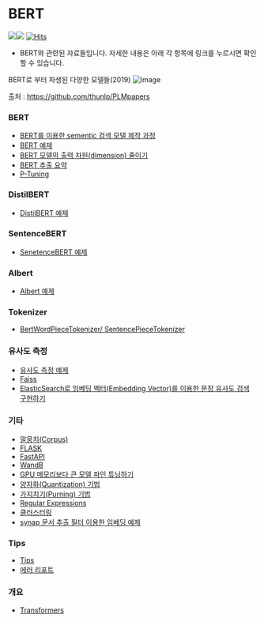 # BERT
<img src="https://img.shields.io/badge/Pytorch-EE4C2C?style=flat-square&logo=Pytorch&logoColor=white"/><img src="https://img.shields.io/badge/Python-3766AB?style=flat-square&logo=Python&logoColor=white"/></a>
[![Hits](https://hits.seeyoufarm.com/api/count/incr/badge.svg?url=https%3A%2F%2Fgithub.com%2Fkobongsoo%2FBERT&count_bg=%2379C83D&title_bg=%23555555&icon=&icon_color=%23E7E7E7&title=hits&edge_flat=false)](https://hits.seeyoufarm.com)
- BERT와 관련된 자료들입니다. 자세한 내용은 아래 각 항목에 링크를 누르시면 확인할 수 있습니다.

BERT로 부터 파생된 다양한 모델들(2019)
![image](https://user-images.githubusercontent.com/93692701/171560810-a7e7a8bc-a101-459e-9c59-d29dc31e5b2f.png)

출처 : https://github.com/thunlp/PLMpapers

### BERT 
- [BERT를 이용한 sementic 검색 모델 제작 과정](https://github.com/kobongsoo/BERT/tree/master)
- [BERT 예제](https://github.com/kobongsoo/BERT/tree/master/bert)
- [BERT 모델의 출력 차원(dimension) 줄이기](https://github.com/kobongsoo/BERT/tree/master/mymodel)
- [BERT 추출 요약](https://github.com/kobongsoo/BERT/tree/master/summarizer)
- [P-Tuning](https://github.com/kobongsoo/BERT/tree/master/p-tuning)

### DistilBERT
- [DistilBERT 예제](https://github.com/kobongsoo/BERT/tree/master/distilbert)

### SentenceBERT
- [SenetenceBERT 예제](https://github.com/kobongsoo/BERT/tree/master/sbert)

### Albert
- [Albert 예제](https://github.com/kobongsoo/BERT/tree/master/albert)

### Tokenizer
- [BertWordPieceTokenizer/ SentencePieceTokenizer](https://github.com/kobongsoo/BERT/tree/master/tokenizer_sample)

### 유사도 측정
- [유사도 측정 예제](https://github.com/kobongsoo/BERT/tree/master/embedding_sample)
- [Faiss](https://github.com/kobongsoo/BERT/tree/master/Faiss)
- [ElasticSearch로 임베딩 벡터(Embedding Vector)를 이용한 문장 유사도 검색 구현하기](https://github.com/kobongsoo/BERT/tree/master/elasticsearch)

### 기타
- [말뭉치(Corpus)](https://github.com/kobongsoo/BERT/tree/master/corpus_sample)
- [FLASK](https://github.com/kobongsoo/BERT/tree/master/Flask)
- [FastAPI](https://github.com/kobongsoo/BERT/tree/master/FastAPI)
- [WandB](https://github.com/kobongsoo/WandB/tree/master)
- [GPU 메모리보다 큰 모델 파인 튜닝하기](https://github.com/kobongsoo/GPUTech/tree/master)
- [양자화(Quantization) 기법](https://github.com/kobongsoo/BERT/tree/master/Quantization)
- [가지치기(Purning) 기법](https://github.com/kobongsoo/BERT/tree/master/pruning)
- [Regular Expressions](https://github.com/kobongsoo/BERT/blob/master/Regular_Expessions)
- [클러스터링](https://github.com/kobongsoo/BERT/tree/master/clustering)
- [synap 문서 추출 필터 이용한 임베딩 예제](https://github.com/kobongsoo/BERT/tree/master/synap)

### Tips
- [Tips](https://github.com/kobongsoo/BERT/tree/master/tips)
- [에러 리포트](https://github.com/kobongsoo/BERT/blob/master/ERRORREPORT.md)

### 개요
- [Transformers](https://github.com/kobongsoo/BERT/blob/master/TRANSFORMERS.md)
